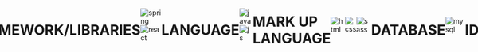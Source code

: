 
<div style="display: flex; justify-content: center; align-items: center;">  

안녕하세요, 백엔드 개발자를 꿈꾸는 허대욱 입니다 :)

<h1>STACK</h1>

<h1>FRAMEWORK/LIBRARIES</h1> 

![spring](https://img.shields.io/badge/Spring-6DB33F?style=for-the-badge&logo=spring&logoColor=white)
![react](https://img.shields.io/badge/React-20232A?style=for-the-badge&logo=react&logoColor=61DAFB)

<h1>LANGUAGE</h1>

![java](https://img.shields.io/badge/Java-ED8B00?style=for-the-badge&logo=openjdk&logoColor=white)
![js](https://img.shields.io/badge/JavaScript-F7DF1E?style=for-the-badge&logo=JavaScript&logoColor=white)

<h1>MARK UP LANGUAGE</h1>

![html](https://img.shields.io/badge/HTML5-E34F26?style=for-the-badge&logo=html5&logoColor=white)

![css](https://img.shields.io/badge/CSS3-1572B6?style=for-the-badge&logo=css3&logoColor=white)

![sass](https://img.shields.io/badge/Sass-CC6699?style=for-the-badge&logo=sass&logoColor=white)


<h1>DATABASE</h1>

![mysql](https://img.shields.io/badge/MySQL-00000F?style=for-the-badge&logo=mysql&logoColor=white)

<h1>IDE</h1>

![intelij](https://img.shields.io/badge/IntelliJ_IDEA-000000.svg?style=for-the-badge&logo=intellij-idea&logoColor=white)
![vscode](https://img.shields.io/badge/Visual_Studio_Code-0078D4?style=for-the-badge&logo=visual%20studio%20code&logoColor=white)

<h1>TOOL</h1>

![git](https://img.shields.io/badge/GIT-E44C30?style=for-the-badge&logo=git&logoColor=white)
![aws](	https://img.shields.io/badge/Amazon_AWS-232F3E?style=for-the-badge&logo=amazon-aws&logoColor=white)

</div>


